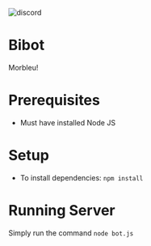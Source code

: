 ![discord](http://elisashfmw.global2.vic.edu.au/files/2016/03/Bilbot-wpap7a.jpg)

# Bibot
Morbleu!

# Prerequisites

* Must have installed Node JS

# Setup

* To install dependencies: `npm install`

# Running Server

Simply run the command `node bot.js`
